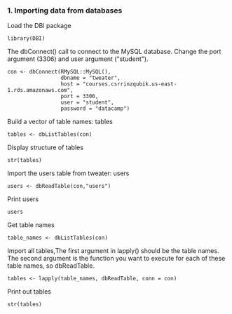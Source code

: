 ### 1. Importing data from databases 
Load the DBI package
```
library(DBI)
```
The dbConnect() call to connect to the MySQL database. Change the port argument (3306) and user argument ("student").
```
con <- dbConnect(RMySQL::MySQL(), 
                 dbname = "tweater", 
                 host = "courses.csrrinzqubik.us-east-1.rds.amazonaws.com", 
                 port = 3306,
                 user = "student",
                 password = "datacamp")
```
Build a vector of table names: tables
```
tables <- dbListTables(con)
```

Display structure of tables
```
str(tables)
```
Import the users table from tweater: users
```
users <- dbReadTable(con,"users")
```

Print users
```
users
```
Get table names
```
table_names <- dbListTables(con)
```
Import all tables,The first argument in lapply() should be the table names. The second argument is the function you want to execute for each of these table names, so dbReadTable.
```
tables <- lapply(table_names, dbReadTable, conn = con)
```
Print out tables
```
str(tables)
```
